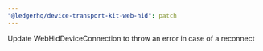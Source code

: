 ```yaml
---
"@ledgerhq/device-transport-kit-web-hid": patch
---
```


Update WebHidDeviceConnection to throw an error in case of a reconnect
